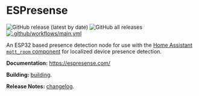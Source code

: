 # ESPresense

![GitHub release (latest by date)](https://img.shields.io/github/v/release/ESPresense/ESPresense)
![GitHub all releases](https://img.shields.io/github/downloads/ESPresense/ESPresense/total)
[![.github/workflows/main.yml](https://github.com/ESPresense/ESPresense/actions/workflows/build.yml/badge.svg)](https://github.com/ESPresense/ESPresense/actions/workflows/build.yml)


An ESP32 based presence detection node for use with the [Home Assistant](https://www.home-assistant.io/) [`mqtt_room` component](https://www.home-assistant.io/components/sensor.mqtt_room/) for localized device presence detection.

**Documentation:** https://espresense.com/

**Building:** [building](./BUILDING.md).

**Release Notes:** [changelog](./CHANGELOG.md).
